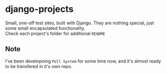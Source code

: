 # django-projects
Small, one-off test sites, built with Django. They are nothing special, just some small encapsulated functionality.
<br>
Check each project's folder for additional ```README```<br>
## Note
I've been developoing ```Poll System``` for some time now, and it's almost ready to be transfered in it's own repo.
